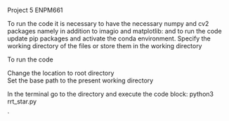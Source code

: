 Project 5 ENPM661 

To run the code it is necessary to have the necessary numpy and cv2 packages namely in addition to imagio and matplotlib:
and to run the code update pip packages and activate the conda environment.
Specify the working directory of the files or store them in the working directory

To run the code 

Change the location to root directory  
Set the base path to the present working directory

In the terminal go to the directory and execute the code block:
python3 rrt_star.py 





`